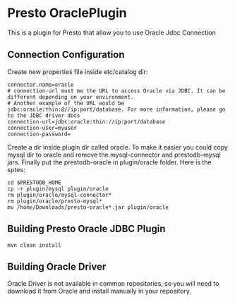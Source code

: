 # Presto OraclePlugin

This is a plugin for Presto that allow you to use Oracle Jdbc Connection

## Connection Configuration

Create new properties file inside etc/catalog dir:

    connector.name=oracle
    # connection-url must me the URL to access Oracle via JDBC. It can be different depending on your environment.
    # Another example of the URL would be jdbc:oracle:thin:@//ip:port/database. For more information, please go to the JDBC driver docs
    connection-url=jdbc:oracle:thin://ip:port/database
    connection-user=myuser
    connection-password=

Create a dir inside plugin dir called oracle. To make it easier you could copy mysql dir to oracle and remove the mysql-connector and prestodb-mysql jars. Finally put the prestodb-oracle in plugin/oracle folder. Here is the sptes:

    cd $PRESTODB_HOME
    cp -r plugin/mysql plugin/oracle
    rm plugin/oracle/mysql-connector*
    rm plugin/oracle/presto-mysql*
    mv /home/Downloads/presto-oracle*.jar plugin/oracle

## Building Presto Oracle JDBC Plugin

    mvn clean install
    
## Building Oracle Driver
Oracle Driver is not available in common repositories, so you will need to download it from Oracle and install manually in your repository.
